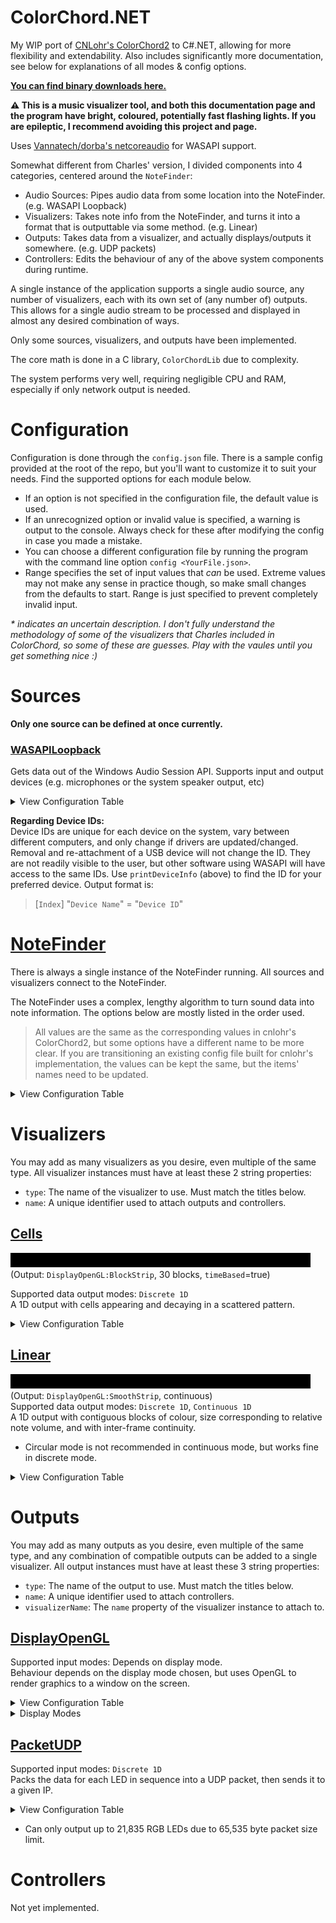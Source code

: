 # ColorChord.NET
My WIP port of [CNLohr's ColorChord2](https://github.com/cnlohr/colorchord) to C#.NET, allowing for more flexibility and extendability. Also includes significantly more documentation, see below for explanations of all modes & config options.

**[You can find binary downloads here.](https://github.com/CaiB/ColorChord.NET/releases)**

**:warning: This is a music visualizer tool, and both this documentation page and the program have bright, coloured, potentially fast flashing lights. If you are epileptic, I recommend avoiding this project and page.**

Uses [Vannatech/dorba's netcoreaudio](https://github.com/dorba/netcoreaudio) for WASAPI support.

Somewhat different from Charles' version, I divided components into 4 categories, centered around the `NoteFinder`:
- Audio Sources: Pipes audio data from some location into the NoteFinder. (e.g. WASAPI Loopback)
- Visualizers: Takes note info from the NoteFinder, and turns it into a format that is outputtable via some method. (e.g. Linear)
- Outputs: Takes data from a visualizer, and actually displays/outputs it somewhere. (e.g. UDP packets)
- Controllers: Edits the behaviour of any of the above system components during runtime.

A single instance of the application supports a single audio source, any number of visualizers, each with its own set of (any number of) outputs. This allows for a single audio stream to be processed and displayed in almost any desired combination of ways.

Only some sources, visualizers, and outputs have been implemented.

The core math is done in a C library, `ColorChordLib` due to complexity.

The system performs very well, requiring negligible CPU and RAM, especially if only network output is needed.

# Configuration
Configuration is done through the `config.json` file. There is a sample config provided at the root of the repo, but you'll want to customize it to suit your needs. Find the supported options for each module below.

- If an option is not specified in the configuration file, the default value is used.
- If an unrecognized option or invalid value is specified, a warning is output to the console. Always check for these after modifying the config in case you made a mistake.
- You can choose a different configuration file by running the program with the command line option `config <YourFile.json>`.
- Range specifies the set of input values that _can_ be used. Extreme values may not make any sense in practice though, so make small changes from the defaults to start. Range is just specified to prevent completely invalid input.

_* indicates an uncertain description. I don't fully understand the methodology of some of the visualizers that Charles included in ColorChord, so some of these are guesses. Play with the vaules until you get something nice :)_

# Sources
**Only one source can be defined at once currently.**
### [WASAPILoopback](https://github.com/CaiB/ColorChord.NET/blob/master/ColorChord.NET/Sources/WASAPILoopback.cs)
Gets data out of the Windows Audio Session API. Supports input and output devices (e.g. microphones or the system speaker output, etc)
<details>
<summary>View Configuration Table</summary>

| Name | Type | Default | Range | Description |
|---|---|---|---|---|
| `device` | `string` | `"default"` | `"default"`, ~~`"defaultTracking"`~~, Device IDs | If `"default"`, then the default device at the time of startup will be used. If `"defaultTracking"`, the default device will be used, and will keep up with changes to the default, switching as the system does (not yet implemented). If a device ID is sepcified, that device is used, but if it is not found, then behaviour reverts to `"default"`. |
| `useInput` | `bool` | `false` | | Determines whether to choose the default capture device (e.g. microphone), or default render device (e.g. speakers) when choosing a device. Only useful if the default device is selected in `device` (above).
| `printDeviceInfo` | `bool` | `true` | | If `true`, outputs currently connected devices and their IDs at startup, to help you find a device. |
</details>

**Regarding Device IDs:**  
Device IDs are unique for each device on the system, vary between different computers, and only change if drivers are updated/changed. Removal and re-attachment of a USB device will not change the ID. They are not readily visible to the user, but other software using WASAPI will have access to the same IDs. Use `printDeviceInfo` (above) to find the ID for your preferred device. Output format is:
> [`Index`] "`Device Name`" = "`Device ID`"

# [NoteFinder](https://github.com/CaiB/ColorChord.NET/blob/master/ColorChord.NET/NoteFinder.cs)
There is always a single instance of the NoteFinder running. All sources and visualizers connect to the NoteFinder.

The NoteFinder uses a complex, lengthy algorithm to turn sound data into note information. The options below are mostly listed in the order used.
> All values are the same as the corresponding values in cnlohr's ColorChord2, but some options have a different name to be more clear. If you are transitioning an existing config file built for cnlohr's implementation, the values can be kept the same, but the items' names need to be updated.

<details>
<summary>View Configuration Table</summary>

| Name | cnlohr Name | Type | Default | Range | Description |
|---|---|---|---|---|---|
| `minFreq` | `base_hz` | `int` | 55 | 0-20000 | The minimum frequency analyzed. (in Hz) |
| `DFTIIR` | `dft_iir` | `float` | 0.65 | 0.0~1.0 | Determines how much the previous frame's DFT data is used in the next frame. Smooths out rapid changes from frame-to-frame, but can cause delay if too strong. | 
| `DFTAmp` | `amplify` | `float` | 2.0 | 0.0~10000.0 | Determines how much the raw DFT data is amplified before being used. |
| `DFTSlope` | `slope` | `float` | 0.1 | 0.0~10000.0 | The slope of the extra frequency-dependent amplification done to raw DFT data. Positive values increase sensitivity at higher frequencies. |
| `octaveFilterIterations` | `filter_iter` | `int` | 2 | 0~10000 | How often to run the octave data filter. This smoothes out each bin with adjacent ones. | 
| `octaveFilterStrength` | `filter_strength` | `float` | 0.5 | 0.0~1.0 | How strong the octave data filter is. Higher values mean each bin is more aggresively averaged with adjacent bins. Higher values mean less glitchy, but also less clear note peaks. |
| `noteInfluenceDist` | `note_jumpability` | `float` | 1.8 | 0.0~100.0 | How close a note needs to be to a distribution peak in order to be merged. |
| `noteAttachFreqIIR` | `note_attach_freq_iir` | `float` | 0.3 | 0.0~1.0 | How strongly the note merging filter affects the note frequency. Stronger filter means notes take longer to shift positions to move together. |
| `noteAttachAmpIIR` | `note_attach_amp_iir` | `float` | 0.35 | 0.0~1.0 | How strongly the note merging filter affects the note amplitude. Stronger filter means notes take longer to merge fully in amplitude. |
| `noteAttachAmpIIR2` | `note_attach_amp_iir2` | `float` | 0.25 | 0.0~1.0 | This filter is applied to notes between cycles in order to smooth their amplitudes over time. |
| `noteCombineDistance` | `note_combine_distance` | `float` | 0.5 | 0.0~100.0 | How close two existing notes need to be in order to get combined into a single note. |
| `noteOutputChop` | `note_out_chop` | `float` | 0.05 | 0.0~100.0 | Notes below this value get zeroed. Increase if low-amplitude notes are causing noise in output. |
</details>

# Visualizers

You may add as many visualizers as you desire, even multiple of the same type. All visualizer instances must have at least these 2 string properties:
* `type`: The name of the visualizer to use. Must match the titles below.
* `name`: A unique identifier used to attach outputs and controllers.
## [Cells](https://github.com/CaiB/ColorChord.NET/blob/master/ColorChord.NET/Visualizers/Cells.cs)
![Example](Docs/Images/Output-Display-Cells.gif)
(Output: `DisplayOpenGL:BlockStrip`, 30 blocks, `timeBased`=true)  

Supported data output modes: `Discrete 1D`  
A 1D output with cells appearing and decaying in a scattered pattern.
<details>
<summary>View Configuration Table</summary>

| Name | Type | Default | Range | Description |
|---|---|---|---|---|
| `ledCount` | `int` | 50 | 1~100000 | The number of discrete data points to output. |
| `frameRate` | `int` | 60 | 0~1000 | The number of data frames to attempt to calculate per second. Determines how fast the data is outputted. |
| `ledFloor` | `float` | 0.1 | 0.0~1.0 | *The minimum intensity of an LED, before it is output as black instead. |
| `lightSiding` | `float` | 1.9 | 0.0~100.0 | *Not sure. |
| `saturationAmplifier` | `float` | 2.0 | 0.0~100.0 | *Multiplier for colour saturation before conversion to RGB and output. |
| `qtyAmp` | `float` | 20 | 0.0~100.0 | *Not sure. |
| `steadyBright` | `bool` | false | | *Not sure. |
| `timeBased` | `bool` | false | | *Whether lights get added from the left side creating a time-dependent decay pattern, or are added randomly. |
| `snakey` | `bool` | false | | *Not sure. |
| `enable` | `bool` | true | | Whether to use this visualizer. |
</details>

## [Linear](https://github.com/CaiB/ColorChord.NET/blob/master/ColorChord.NET/Visualizers/Linear.cs)
![Example](Docs/Images/Output-Display-LinearSmooth.gif)
(Output: `DisplayOpenGL:SmoothStrip`, continuous)  
Supported data output modes: `Discrete 1D`, `Continuous 1D`  
A 1D output with contiguous blocks of colour, size corresponding to relative note volume, and with inter-frame continuity.
- Circular mode is not recommended in continuous mode, but works fine in discrete mode.
<details>
<summary>View Configuration Table</summary>

| Name | Type | Default | Range | Description |
|---|---|---|---|---|
| `ledCount` | `int` | 50 | 1~100000 | The number of discrete data points to output. |
| `lightSiding` | `float` | 1.0 | 0.0~100.0 | Exponent used to convert raw note amplitudes to strength. |
| `ledFloor` | `float` | 0.1 | 0.0~1.0 | The minimum relative amplitude of a note required to consider it for output. |
| `frameRate` | `int` | 60 | 0~1000 | The number of data frames to attempt to calculate per second. Determines how fast the data is output. |
| `isCircular` | `bool` | false | | Whether to treat the output as a circle, allowing wrap-around, or as a line with defined ends. |
| `steadyBright` | `bool` | false | | Applies inter-frame smoothing to the LED brightnesses to prevent fast flickering. |
| `ledLimit` | `float` | 1.0 | 0.0~1.0 | The maximum LED brightness. Caps all LEDs at this value, but does not affect values below this threshold. |
| `saturationAmplifier` | `float` | 1.6 | 0.0~100.0 | Multiplier for colour saturation before conversion to RGB and output. |
| `enable` | `bool` | true | | Whether to use this visualizer. |
</details>

# Outputs
You may add as many outputs as you desire, even multiple of the same type, and any combination of compatible outputs can be added to a single visualizer. All output instances must have at least these 3 string properties:
* `type`: The name of the output to use. Must match the titles below.
* `name`: A unique identifier used to attach controllers.
* `visualizerName`: The `name` property of the visualizer instance to attach to.

## [DisplayOpenGL](https://github.com/CaiB/ColorChord.NET/blob/master/ColorChord.NET/Outputs/DisplayOpenGL.cs)
Supported input modes: Depends on display mode.  
Behaviour depends on the display mode chosen, but uses OpenGL to render graphics to a window on the screen.
<details>
<summary>View Configuration Table</summary>

| Name | Type | Default | Range | Description |
|---|---|---|---|---|
| `windowHeight` | `int` | 100 | 10~4000 | The height of the window, in pixels. |
| `windowWidth` | `int` | 1280 | 10~4000 | The width of the window, in pixels. |
| `mode` | `object array` | | | The mode(s) to use. See the subsection below.
</details>

<details>
<summary>Display Modes</summary>

### [BlockStrip](https://github.com/CaiB/ColorChord.NET/blob/master/ColorChord.NET/Outputs/Display/BlockStrip.cs)
![Example](Docs/Images/Output-Display-LinearBlock.gif)
(Visualizer: `Linear`, 15 blocks)  
Supported input modes: `Discrete 1D`  
> No additional configuration is available.

### [SmoothStrip](https://github.com/CaiB/ColorChord.NET/blob/master/ColorChord.NET/Outputs/Display/SmoothStrip.cs)
![Example](Docs/Images/Output-Display-LinearSmooth.gif)
(Visualizer: `Linear`)  
Supported input modes: `Continuous 1D`  
> No additional configuration is available.
</details>

## [PacketUDP](https://github.com/CaiB/ColorChord.NET/blob/master/ColorChord.NET/Outputs/PacketUDP.cs)
Supported input modes: `Discrete 1D`  
Packs the data for each LED in sequence into a UDP packet, then sends it to a given IP.
<details>
<summary>View Configuration Table</summary>

| Name | Type | Default | Range | Description |
|---|---|---|---|---|
| `ip` | `string` | 127.0.0.1 | Valid IPs | The IP to send the packets to. |
| `port` | `int` | 7777 | 0~65535 | The port to send the packets to. |
| `paddingFront` | `int` | 0 | 0~1000 | Blank bytes to append to the front of the packet. (Charles' output seemed to always append a single blank byte, so this is just to maintain compatibility) |
| `paddingBack` | `int` | 0 | 0~1000 | Blank bytes to append to the back of the packet. |
| `enable` | `bool` | true | | Whether to use this output. |
</details>

- Can only output up to 21,835 RGB LEDs due to 65,535 byte packet size limit.

# Controllers
Not yet implemented.